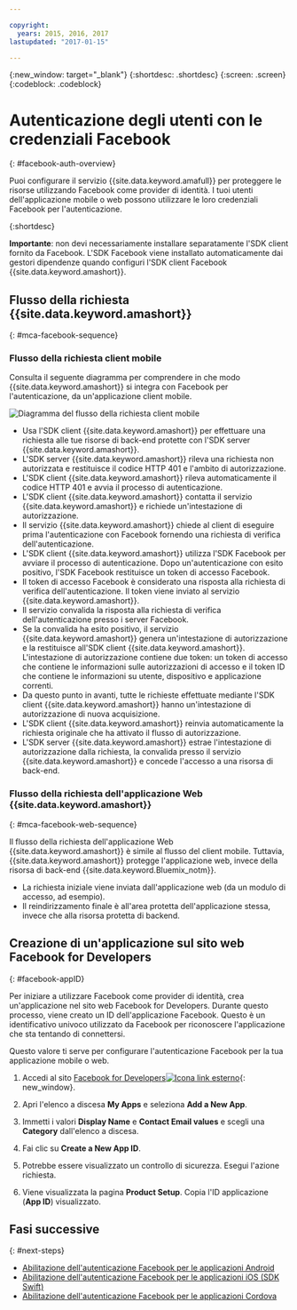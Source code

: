 ```yaml
---

copyright:
  years: 2015, 2016, 2017
lastupdated: "2017-01-15"

---
```

{:new_window: target="_blank"}
{:shortdesc: .shortdesc}
{:screen: .screen}
{:codeblock: .codeblock}

# Autenticazione degli utenti con le credenziali Facebook
{: #facebook-auth-overview}

Puoi configurare il servizio {{site.data.keyword.amafull}} per proteggere le risorse utilizzando Facebook come provider di identità. I tuoi utenti dell'applicazione mobile o web possono utilizzare le loro credenziali Facebook per l'autenticazione.

{:shortdesc}

**Importante**: non devi necessariamente installare separatamente l'SDK client fornito da Facebook. L'SDK Facebook viene installato automaticamente dai gestori dipendenze quando configuri l'SDK client Facebook {{site.data.keyword.amashort}}.

## Flusso della richiesta {{site.data.keyword.amashort}}
{: #mca-facebook-sequence}

### Flusso della richiesta client mobile

Consulta il seguente diagramma per comprendere in che modo {{site.data.keyword.amashort}} si integra con Facebook per l'autenticazione, da un'applicazione client mobile.

![Diagramma del flusso della richiesta client mobile](images/mca-sequence-facebook.jpg)

* Usa l'SDK client {{site.data.keyword.amashort}} per effettuare una richiesta alle tue risorse di back-end protette con l'SDK server {{site.data.keyword.amashort}}.
* L'SDK server {{site.data.keyword.amashort}} rileva una richiesta non autorizzata e restituisce il codice HTTP 401 e l'ambito di autorizzazione.
* L'SDK client {{site.data.keyword.amashort}} rileva automaticamente il codice HTTP 401 e avvia il processo di autenticazione.
* L'SDK client {{site.data.keyword.amashort}} contatta il servizio {{site.data.keyword.amashort}} e richiede un'intestazione di autorizzazione.
* Il servizio {{site.data.keyword.amashort}} chiede al client di eseguire prima l'autenticazione con Facebook fornendo una richiesta di verifica dell'autenticazione.
* L'SDK client {{site.data.keyword.amashort}} utilizza l'SDK Facebook per avviare il processo di autenticazione. Dopo un'autenticazione con esito positivo, l'SDK Facebook restituisce un token di accesso Facebook.
* Il token di accesso Facebook è considerato una risposta alla richiesta di verifica dell'autenticazione. Il token viene inviato al servizio {{site.data.keyword.amashort}}.
* Il servizio convalida la risposta alla richiesta di verifica dell'autenticazione presso i server Facebook.
* Se la convalida ha esito positivo, il servizio {{site.data.keyword.amashort}} genera un'intestazione di autorizzazione e la restituisce all'SDK client {{site.data.keyword.amashort}}. L'intestazione di autorizzazione contiene due token: un token di accesso che contiene le informazioni sulle autorizzazioni di accesso e il token ID che contiene le informazioni su utente, dispositivo e applicazione correnti.
* Da questo punto in avanti, tutte le richieste effettuate mediante l'SDK client {{site.data.keyword.amashort}} hanno un'intestazione di autorizzazione di nuova acquisizione.
* L'SDK client {{site.data.keyword.amashort}} reinvia automaticamente la richiesta originale che ha attivato il flusso di autorizzazione.
* L'SDK server {{site.data.keyword.amashort}} estrae l'intestazione di autorizzazione dalla richiesta, la convalida presso il servizio {{site.data.keyword.amashort}} e concede l'accesso a una risorsa di back-end.

### Flusso della richiesta dell'applicazione Web {{site.data.keyword.amashort}}
{: #mca-facebook-web-sequence}

Il flusso della richiesta dell'applicazione Web {{site.data.keyword.amashort}} è simile al flusso del client mobile. Tuttavia, {{site.data.keyword.amashort}} protegge l'applicazione web, invece della risorsa di back-end {{site.data.keyword.Bluemix_notm}}.

  * La richiesta iniziale viene inviata dall'applicazione web (da un modulo di accesso, ad esempio).
  * Il reindirizzamento finale è all'area protetta dell'applicazione stessa, invece che alla risorsa protetta di backend.


## Creazione di un'applicazione sul sito web Facebook for Developers
{: #facebook-appID}

Per iniziare a utilizzare Facebook come provider di identità, crea un'applicazione nel sito web Facebook for Developers. Durante questo processo, viene creato un ID dell'applicazione Facebook. Questo è un identificativo univoco utilizzato da Facebook per riconoscere l'applicazione che sta tentando di connettersi.

Questo valore ti serve per configurare l'autenticazione Facebook per la tua applicazione mobile o web.

1. Accedi al sito [Facebook for Developers![Icona link esterno](../../icons/launch-glyph.svg "Icona link esterno")](https://developers.facebook.com "Icona link esterno"){: new_window}.

1. Apri l'elenco a discesa **My Apps** e seleziona **Add a New App**.

1. Immetti i valori **Display Name** e **Contact Email values** e scegli una **Category** dall'elenco a discesa.

1. Fai clic su **Create a New App ID**.

1. Potrebbe essere visualizzato un controllo di sicurezza. Esegui l'azione richiesta.

1. Viene visualizzata la pagina **Product Setup**. Copia l'ID applicazione (**App ID**) visualizzato.

## Fasi successive
{: #next-steps}

* [Abilitazione dell'autenticazione Facebook per le applicazioni Android](facebook-auth-android.html)
* [Abilitazione dell'autenticazione Facebook per le applicazioni iOS (SDK Swift)](facebook-auth-ios-swift-sdk.html)
* [Abilitazione dell'autenticazione Facebook per le applicazioni Cordova](facebook-auth-cordova.html)
